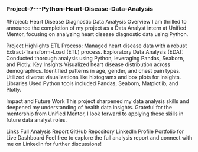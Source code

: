 ### Project-7---Python-Heart-Disease-Data-Analysis
#Project: Heart Disease Diagnostic Data Analysis
Overview
I am thrilled to announce the completion of my project as a Data Analyst intern at Unified Mentor, focusing on analyzing heart disease diagnostic data using Python.

Project Highlights
ETL Process: Managed heart disease data with a robust Extract-Transform-Load (ETL) process.
Exploratory Data Analysis (EDA): Conducted thorough analysis using Python, leveraging Pandas, Seaborn, and Plotly.
Key Insights
Visualized heart disease distribution across demographics.
Identified patterns in age, gender, and chest pain types.
Utilized diverse visualizations like histograms and box plots for insights.
Libraries Used
Python tools included Pandas, Seaborn, Matplotlib, and Plotly.

Impact and Future Work
This project sharpened my data analysis skills and deepened my understanding of health data insights. Grateful for the mentorship from Unified Mentor, I look forward to applying these skills in future data analyst roles.

Links
Full Analysis Report
GitHub Repository
LinkedIn Profile
Portfolio for Live Dashboard
Feel free to explore the full analysis report and connect with me on LinkedIn for further discussions!
